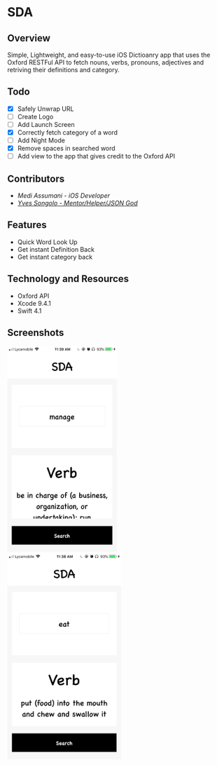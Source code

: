 # SDA

## Overview 

Simple, Lightweight, and easy-to-use iOS Dictioanry app that uses the Oxford RESTFul API to fetch nouns, verbs, pronouns, adjectives and retriving their definitions and category.

## Todo

- [x] Safely Unwrap URL
- [ ] Create Logo
- [ ] Add Launch Screen
- [x] Correctly fetch category of a word 
- [ ] Add Night Mode
- [x] Remove spaces in searched word
- [ ] Add view to the app that gives credit to the Oxford API

## Contributors

* <i>Medi Assumani - iOS Developer</i>
* <i><a href = "https://github.com/yveslym">Yves Songolo - Mentor/Helper/JSON God</a></i>

## Features 

* Quick Word Look Up
* Get instant Definition Back
* Get instant category back

## Technology and Resources  

* Oxford API
* Xcode 9.4.1
* Swift 4.1 

## Screenshots

<img src= "Screenshots/sc1.PNG" width = 250 height = 470></img><img src= "Screenshots/sc2.PNG" width = 260 height = 470>





